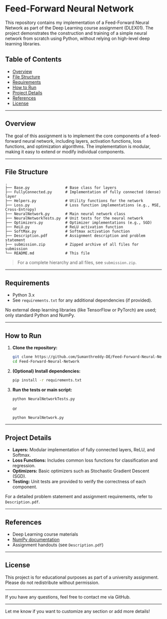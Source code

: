 

# Feed-Forward Neural Network

This repository contains my implementation of a Feed-Forward Neural Network as part of the Deep Learning course assignment (DLEX01). The project demonstrates the construction and training of a simple neural network from scratch using Python, without relying on high-level deep learning libraries.

## Table of Contents

- [Overview](#overview)
- [File Structure](#file-structure)
- [Requirements](#requirements)
- [How to Run](#how-to-run)
- [Project Details](#project-details)
- [References](#references)
- [License](#license)

---

## Overview

The goal of this assignment is to implement the core components of a feed-forward neural network, including layers, activation functions, loss functions, and optimization algorithms. The implementation is modular, making it easy to extend or modify individual components.

---

## File Structure

```
.
├── Base.py                # Base class for layers
├── FullyConnected.py      # Implementation of fully connected (dense) layer
├── Helpers.py             # Utility functions for the network
├── Loss.py                # Loss function implementations (e.g., MSE, Cross-Entropy)
├── NeuralNetwork.py       # Main neural network class
├── NeuralNetworkTests.py  # Unit tests for the neural network
├── Optimizers.py          # Optimizer implementations (e.g., SGD)
├── ReLU.py                # ReLU activation function
├── SoftMax.py             # Softmax activation function
├── Description.pdf        # Assignment description and problem statement
├── submission.zip         # Zipped archive of all files for submission
└── README.md              # This file
```

> For a complete hierarchy and all files, see `submission.zip`.

---

## Requirements

- Python 3.x
- See `requirements.txt` for any additional dependencies (if provided).

No external deep learning libraries (like TensorFlow or PyTorch) are used; only standard Python and NumPy.

---

## How to Run

1. **Clone the repository:**
   ```bash
   git clone https://github.com/Sumanthreddy-DE/Feed-Forward-Neural-Network.git
   cd Feed-Forward-Neural-Network
   ```

2. **(Optional) Install dependencies:**
   ```bash
   pip install -r requirements.txt
   ```

3. **Run the tests or main script:**
   ```bash
   python NeuralNetworkTests.py
   ```
   or
   ```bash
   python NeuralNetwork.py
   ```

---

## Project Details

- **Layers:** Modular implementation of fully connected layers, ReLU, and Softmax.
- **Loss Functions:** Includes common loss functions for classification and regression.
- **Optimizers:** Basic optimizers such as Stochastic Gradient Descent (SGD).
- **Testing:** Unit tests are provided to verify the correctness of each component.

For a detailed problem statement and assignment requirements, refer to `Description.pdf`.

---

## References

- Deep Learning course materials
- [NumPy documentation](https://numpy.org/doc/)
- Assignment handouts (see `Description.pdf`)

---

## License

This project is for educational purposes as part of a university assignment. Please do not redistribute without permission.

---

If you have any questions, feel free to contact me via GitHub.

---

Let me know if you want to customize any section or add more details!

